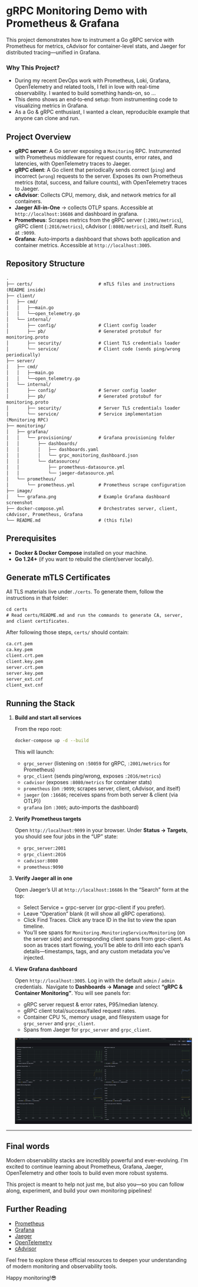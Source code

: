 # gRPC Monitoring Demo with Prometheus & Grafana

This project demonstrates how to instrument a Go gRPC service with Prometheus for metrics, cAdvisor for container-level stats, and Jaeger for distributed tracing—unified in Grafana.

### Why This Project?

* During my recent DevOps work with Prometheus, Loki, Grafana, OpenTelemetry and related tools, I fell in love with real-time observability. I wanted to build something hands-on, so ...
* This demo shows an end‑to‑end setup: from instrumenting code to visualizing metrics in Grafana.
* As a Go & gRPC enthusiast, I wanted a clean, reproducible example that anyone can clone and run.

## Project Overview

* **gRPC server**: A Go server exposing a `Monitoring` RPC. Instrumented with Prometheus middleware for request counts, error rates, and latencies, with OpenTelemetry traces to Jaeger.
* **gRPC client**: A Go client that periodically sends correct (`ping`) and incorrect (`wrong`) requests to the server. Exposes its own Prometheus metrics (total, success, and failure counts), with OpenTelemetry traces to Jaeger.
* **cAdvisor**: Collects CPU, memory, disk, and network metrics for all containers.
* **Jaeger All-in-One** → collects OTLP spans. Accessible at `http://localhost:16686` and dashboard in grafana.
* **Prometheus**: Scrapes metrics from the gRPC server (`:2001/metrics`), gRPC client (`:2016/metrics`), cAdvisor (`:8080/metrics`), and itself. Runs at `:9099`.
* **Grafana**: Auto‑imports a dashboard that shows both application and container metrics. Accessible at `http://localhost:3005`.

## Repository Structure

```
.
├── certs/                         # mTLS files and instructions (README inside)
├── client/
│   ├── cmd/ 
│   │   ├──main.go
│   │   └──open_telemetry.go
│   └── internal/
│       ├── config/                # Client config loader
│       ├── pb/                    # Generated protobuf for monitoring.proto
│       ├── security/              # Client TLS credentials loader
│       └── service/               # Client code (sends ping/wrong periodically)
├── server/
│   ├── cmd/ 
│   │   ├──main.go
│   │   └──open_telemetry.go
│   └── internal/
│       ├── config/                # Server config loader
│       ├── pb/                    # Generated protobuf for monitoring.proto
│       ├── security/              # Server TLS credentials loader
│       └── service/               # Service implementation (Monitoring RPC)
├── monitoring/
│   ├── grafana/
│   │   └── provisioning/          # Grafana provisioning folder
│   │       ├── dashboards/
│   │       │   ├── dashboards.yaml
│   │       │   └── grpc_monitoring_dashboard.json
│   │       └── datasources/
│   │           ├── prometheus-datasource.yml
│   │           └── jaeger-datasource.yml
│   └── prometheus/
│       └── prometheus.yml         # Prometheus scrape configuration
├── image/
│   └── grafana.png                # Example Grafana dashboard screenshot
├── docker-compose.yml             # Orchestrates server, client, cAdvisor, Prometheus, Grafana
└── README.md                      # (this file)
```

## Prerequisites

* **Docker & Docker Compose** installed on your machine.
* **Go 1.24+** (if you want to rebuild the client/server locally).

## Generate mTLS Certificates

All TLS materials live under`./certs`. To generate them, follow the instructions in that folder:

```
cd certs
# Read certs/README.md and run the commands to generate CA, server, and client certificates.
```

After following those steps, `certs/` should contain:

```
ca.crt.pem
ca.key.pem
client.crt.pem
client.key.pem
server.crt.pem
server.key.pem
server_ext.cnf
client_ext.cnf
```

## Running the Stack

1. **Build and start all services**

   From the repo root:

   ```bash
   docker-compose up -d --build
   ```

   This will launch:

    * `grpc_server` (listening on `:50059` for gRPC, `:2001/metrics` for Prometheus)
    * `grpc_client` (sends ping/wrong, exposes `:2016/metrics`)
    * `cadvisor` (exposes `:8080/metrics` for container stats)
    * `prometheus` (on `:9099`; scrapes server, client, cAdvisor, and itself)
    * `jaeger` (on `:16686`; receives spans from both server & client (via OTLP))
    * `grafana` (on `:3005`; auto‑imports the dashboard)

2. **Verify Prometheus targets**

   Open `http://localhost:9099` in your browser. Under **Status → Targets**, you should see four jobs in the “UP” state:

    * `grpc_server:2001`
    * `grpc_client:2016`
    * `cadvisor:8080`
    * `prometheus:9090`

3. **Verify Jaeger all in one**

   Open Jaeger’s UI at `http://localhost:16686`
   In the “Search” form at the top:
      * Select Service = grpc-server (or grpc-client if you prefer).
      * Leave “Operation” blank (it will show all gRPC operations).
      * Click Find Traces.
   Click any trace ID in the list to view the span timeline.
      * You’ll see spans for `Monitoring.MonitoringService/Monitoring` (on the server side) and corresponding client spans from grpc-client. 
   As soon as traces start flowing, you’ll be able to drill into each span’s details—timestamps, tags, and any custom metadata you’ve injected.
   
4. **View Grafana dashboard**

   Open `http://localhost:3005`. Log in with the default `admin` / `admin` credentials. 
   Navigate to **Dashboards → Manage** and select **“gRPC & Container Monitoring”**. You will see panels for:

    * gRPC server request & error rates, P95/median latency.
    * gRPC client total/success/failed request rates.
    * Container CPU %, memory usage, and filesystem usage for `grpc_server` and `grpc_client`.
    * Spans from Jaeger for `grpc_server` and `grpc_client`.

   ![Grafana Dashboard](image/grafana.png)

---

## Final words

Modern observability stacks are incredibly powerful and ever-evolving. I’m excited to continue learning about Prometheus, Grafana, Jaeger, OpenTelemetry and other tools to build even more robust systems.

This project is meant to help not just me, but also you—so you can follow along, experiment, and build your own monitoring pipelines!

## Further Reading

* [Prometheus](https://prometheus.io/docs/)
* [Grafana](https://grafana.com/docs/)
* [Jaeger](https://www.jaegertracing.io/docs/1.18/)
* [OpenTelemetry](https://opentelemetry.io/docs/)
* [cAdvisor](https://github.com/google/cadvisor)

Feel free to explore these official resources to deepen your understanding of modern monitoring and observability tools.

Happy monitoring!😎